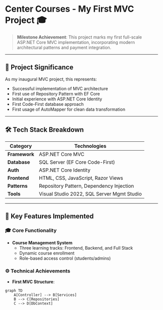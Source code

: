 # Center Courses - My First MVC Project 🎓

> **Milestone Achievement**: This project marks my first full-scale ASP.NET Core MVC implementation, incorporating modern architectural patterns and payment integration.

---

## 🌟 Project Significance 

As my inaugural MVC project, this represents:
- Successful implementation of MVC architecture
- First use of Repository Pattern with EF Core
- Initial experience with ASP.NET Core Identity
- First Code-First database approach
- First usage of AutoMapper for clean data transformation

---

## 🛠️ Tech Stack Breakdown

| Category        | Technologies                          |
|-----------------|---------------------------------------|
| **Framework**   | ASP.NET Core MVC                      |
| **Database**    | SQL Server (EF Core Code-First)       |
| **Auth**        | ASP.NET Core Identity                 |
| **Frontend**    | HTML, CSS, JavaScript, Razor Views    |
| **Patterns**    | Repository Pattern, Dependency Injection |
| **Tools**       | Visual Studio 2022, SQL Server Mgmt Studio |

---

## 🚀 Key Features Implemented

### 🎓 Core Functionality
- **Course Management System**
  - Three learning tracks: Frontend, Backend, and Full Stack
  - Dynamic course enrollment
  - Role-based access control (students/admins)

### ⚙️ Technical Achievements
- **First MVC Structure**:
```mermaid
graph TD
    A[Controller] --> B[Services]
    B --> C[Repositories]
    C --> D[DbContext]
